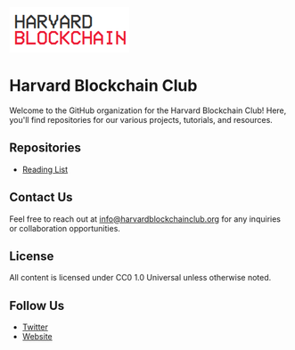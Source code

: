 ![HBC Logo](./hbc.png)
# Harvard Blockchain Club

Welcome to the GitHub organization for the Harvard Blockchain Club! Here, you'll find repositories for our various projects, tutorials, and resources.

## Repositories

- [Reading List](https://github.com/HarvardBlockchain/Reading-List)

## Contact Us

Feel free to reach out at [info@harvardblockchainclub.org](mailto:info@harvardblockchainclub.org) for any inquiries or collaboration opportunities.

## License

All content is licensed under CC0 1.0 Universal unless otherwise noted.

## Follow Us

- [Twitter](https://twitter.com/harvard_crypto)
- [Website](https://www.harvardblockchain.xyz/)
